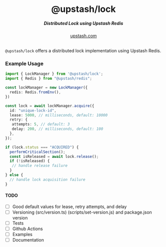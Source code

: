 <div align="center">
  <h1 align="center">@upstash/lock</h1>
  <h5>Distributed Lock using Upstash Redis</h5>
</div>

<div align="center">
  <a href="https://upstash.com?ref=@upstash/lock">upstash.com</a>
</div>
<br/>

`@upstash/lock` offers a distributed lock implementation using Upstash Redis.

### Example Usage

```typescript
import { LockManager } from '@upstash/lock';
import { Redis } from "@upstash/redis";

const lockManager = new LockManager({
  redis: Redis.fromEnv(),
})

const lock = await lockManager.acquire({
  id: "unique-lock-id",
  lease: 5000, // milliseconds, default: 10000
  retry: {
   attempts: 5, // default: 3
   delay: 200, // milliseconds, default: 100
  },
});

if (lock.status === "ACQUIRED") {
  performCriticalSection();
  const isReleased = await lock.release();
  if (!isReleased) {
   // handle release failure
  }
} else {
  // handle lock acquisition failure
}
```

#### TODO

- [ ] Good default values for lease, retry attempts, and delay
- [ ] Versioning (src/version.ts) (scripts/set-version.js) and package.json version
- [ ] Tests
- [ ] Github Actions
- [ ] Examples
- [ ] Documentation
